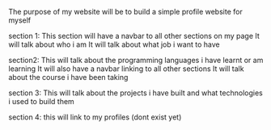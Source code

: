 The purpose of my website will be to build a simple profile website for myself

section 1:
This section will have a navbar to all other sections on my page
It will talk about who i am
It will talk about what job i want to have

section2:
This will talk about the programming languages i have learnt or am learning
It will also have a navbar linking to all other sections
It will talk about the course i have been taking

section 3:
This will talk about  the projects i have built and what technologies i used to build them

section 4:
this will link to my  profiles (dont exist yet)
